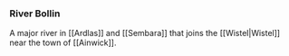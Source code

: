 ### River Bollin
A major river in [[Ardlas]] and [[Sembara]] that joins the [[Wistel|Wistel]] near the town of [[Ainwick]].